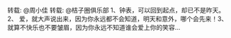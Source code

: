 转载: @周小佳 转载: @桔子圈俱乐部 1、钟表，可以回到起点，却已不是昨天。2、 爱，就大声说出来，因为你永远都不会知道，明天和意外，哪个会先来！3、 就算不快乐也不要皱眉，因为你永远不知道谁会爱上你的笑容... ​​​​